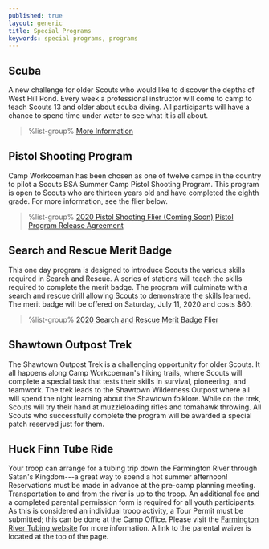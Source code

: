 ```yaml
---
published: true
layout: generic
title: Special Programs
keywords: special programs, programs
---
```


## Scuba

A new challenge for older Scouts who would like to discover the depths of West
Hill Pond. Every week a professional instructor will come to camp to teach
Scouts 13 and older about scuba diving. All participants will have a chance to
spend time under water to see what it is all about.

> %list-group%
> <a href="scuba/" class="list-group-item">More Information</a>

## Pistol Shooting Program

Camp Workcoeman has been chosen as one of twelve camps in the country to pilot
a Scouts BSA Summer Camp Pistol Shooting Program. This program is open to Scouts
who are thirteen years old and have completed the eighth grade. For more
information, see the flier below.

> %list-group%
> <a href="{{ site.url }}/pdf/2019/2019-pistol-flier.pdf" class="list-group-item">2020 Pistol Shooting Flier (Coming Soon)</a>
> <a href="{{ site.url }}/pdf/2017/2017-pistol-pilot-program-release-agreement.pdf" class="list-group-item">Pistol Program Release Agreement</a>

## Search and Rescue Merit Badge

This one day program is designed to introduce Scouts the various skills
required in Search and Rescue. A series of stations will teach the skills
required to complete the merit badge. The program will culminate with a search
and rescue drill allowing Scouts to demonstrate the skills learned. The merit
badge will be offered on Saturday, July 11, 2020 and costs $60.

> %list-group%
> <a href="{{ site.url }}/pdf/2020/2020-sar-flier.pdf" class="list-group-item">2020 Search and Rescue Merit Badge Flier</a>

## Shawtown Outpost Trek

The Shawtown Outpost Trek is a challenging opportunity for older Scouts. It
all happens along Camp Workcoeman's hiking trails, where Scouts will complete a
special task that tests their skills in survival, pioneering, and teamwork. The
trek leads to the Shawtown Wilderness Outpost where all will spend the night
learning about the Shawtown folklore. While on the trek, Scouts will try their hand
at muzzleloading rifles and tomahawk throwing. All Scouts who successfully
complete the program will be awarded a special patch reserved
just for them.

## Huck Finn Tube Ride

Your troop can arrange for a tubing trip down the Farmington River through
Satan's Kingdom---a great way to spend a hot summer afternoon! Reservations
must be made in advance at the pre-camp planning meeting. Transportation to and
from the river is up to the troop. An additional fee and a completed parental
permission form is required for all youth participants. As this is considered
an individual troop activity, a Tour Permit must be submitted; this can be done
at the Camp Office. Please visit the
[Farmington River Tubing website](http://www.farmingtonrivertubing.com/) for
more information. A link to the parental waiver is located at the top of the
page.
